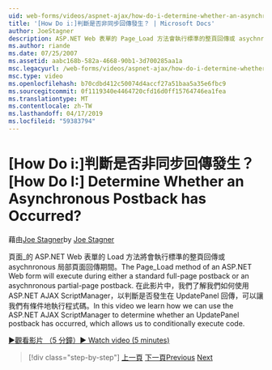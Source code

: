 ```yaml
---
uid: web-forms/videos/aspnet-ajax/how-do-i-determine-whether-an-asynchronous-postback-has-occurred
title: '[How Do i:]判斷是否非同步回傳發生？ | Microsoft Docs'
author: JoeStagner
description: ASP.NET Web 表單的 Page_Load 方法會執行標準的整頁回傳或 asychnronous 局部頁面回傳期間。 在這段影片...
ms.author: riande
ms.date: 07/25/2007
ms.assetid: aabc168b-582a-4668-90b1-3d700285aa1a
msc.legacyurl: /web-forms/videos/aspnet-ajax/how-do-i-determine-whether-an-asynchronous-postback-has-occurred
msc.type: video
ms.openlocfilehash: b70cdbd412c50074d4accf27a51baa5a35e6fbc9
ms.sourcegitcommit: 0f1119340e4464720cfd16d0ff15764746ea1fea
ms.translationtype: MT
ms.contentlocale: zh-TW
ms.lasthandoff: 04/17/2019
ms.locfileid: "59383794"
---
```

# <a name="how-do-i-determine-whether-an-asynchronous-postback-has-occurred"></a><span data-ttu-id="ffc55-105">[How Do i:]判斷是否非同步回傳發生？</span><span class="sxs-lookup"><span data-stu-id="ffc55-105">[How Do I:] Determine Whether an Asynchronous Postback has Occurred?</span></span>

<span data-ttu-id="ffc55-106">藉由[Joe Stagner](https://github.com/JoeStagner)</span><span class="sxs-lookup"><span data-stu-id="ffc55-106">by [Joe Stagner](https://github.com/JoeStagner)</span></span>

<span data-ttu-id="ffc55-107">頁面\_的 ASP.NET Web 表單的 Load 方法將會執行標準的整頁回傳或 asychnronous 局部頁面回傳期間。</span><span class="sxs-lookup"><span data-stu-id="ffc55-107">The Page\_Load method of an ASP.NET Web form will execute during either a standard full-page postback or an asychnronous partial-page postback.</span></span> <span data-ttu-id="ffc55-108">在此影片中，我們了解我們如何使用 ASP.NET AJAX ScriptManager，以判斷是否發生在 UpdatePanel 回傳，可以讓我們有條件地執行程式碼。</span><span class="sxs-lookup"><span data-stu-id="ffc55-108">In this video we learn how we can use the ASP.NET AJAX ScriptManager to determine whether an UpdatePanel postback has occurred, which allows us to conditionally execute code.</span></span>

[<span data-ttu-id="ffc55-109">&#9654;觀看影片 （5 分鐘）</span><span class="sxs-lookup"><span data-stu-id="ffc55-109">&#9654; Watch video (5 minutes)</span></span>](https://channel9.msdn.com/Blogs/ASP-NET-Site-Videos/how-do-i-determine-whether-an-asynchronous-postback-has-occurred)

> [!div class="step-by-step"]
> <span data-ttu-id="ffc55-110">[上一頁](how-do-i-use-javascript-to-refresh-an-aspnet-ajax-updatepanel.md)
> [下一頁](how-do-i-use-the-conditional-updatemode-of-the-updatepanel.md)</span><span class="sxs-lookup"><span data-stu-id="ffc55-110">[Previous](how-do-i-use-javascript-to-refresh-an-aspnet-ajax-updatepanel.md)
[Next](how-do-i-use-the-conditional-updatemode-of-the-updatepanel.md)</span></span>
